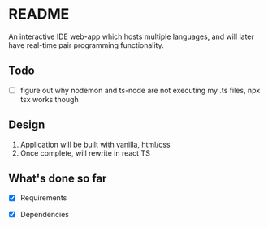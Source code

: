 # README

An interactive IDE web-app which hosts multiple languages, and will later have real-time pair programming functionality.

## Todo

- [ ] figure out why nodemon and ts-node are not executing my .ts files, npx tsx works though

## Design

1. Application will be built with vanilla, html/css
2. Once complete, will rewrite in react TS 

## What's done so far

- [x] Requirements
- [x] Dependencies



